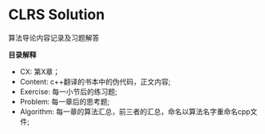 # CLRS Solution
算法导论内容记录及习题解答

**目录解释**

* CX: 第X章；
* Content: c++翻译的书本中的伪代码，正文内容;
* Exercise: 每一小节后的练习题;
* Problem: 每一章后的思考题;
* Algorithm: 每一章的算法汇总，前三者的汇总，命名以算法名字重命名cpp文件;

